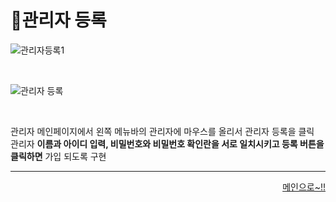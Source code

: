 # 📌관리자 등록   

![관리자등록1](https://user-images.githubusercontent.com/105382798/182370339-74b394e7-d20f-4411-bf8d-5a2247075170.png)   

<br>

![관리자 등록](https://user-images.githubusercontent.com/105382798/182341613-82a6bdd5-d798-4580-9f1e-617d052dc393.png)

<br>   

관리자 메인페이지에서 왼쪽 메뉴바의 관리자에 마우스를 올리서 관리자 등록을 클릭   
관리자 **이름과 아이디 입력, 비밀번호와 비밀번호 확인란을 서로 일치시키고 등록 버튼을 클릭하면** 가입 되도록 구현

***
<div align="right">   
  
[메인으로~!!](https://github.com/Runu09/finalproject/blob/main/%EA%B5%AC%ED%98%84%EC%84%A4%EB%AA%85/%EA%B4%80%EB%A6%AC%EC%9E%90%20%EB%A9%94%EC%9D%B8.md)   

</div>
